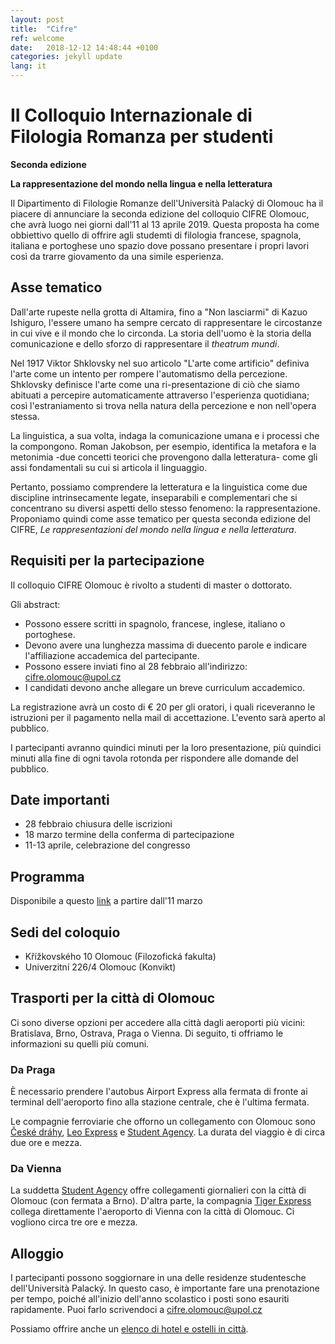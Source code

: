 ```yaml
---
layout: post
title:  "Cifre"
ref: welcome
date:   2018-12-12 14:48:44 +0100
categories: jekyll update
lang: it
---
```


# II Colloquio Internazionale di Filologia Romanza per studenti


**Seconda edizione**

**La rappresentazione del mondo nella lingua e nella letteratura**

Il Dipartimento di Filologie Romanze dell'Università Palacký di Olomouc ha il piacere di annunciare la seconda edizione del colloquio CIFRE Olomouc, che avrà luogo nei giorni dall'11 al 13 aprile 2019.
Questa proposta ha come obbiettivo quello di offrire agli studemti di filologia francese, spagnola, italiana e portoghese uno spazio dove possano presentare i propri lavori così da trarre giovamento da una simile esperienza.

## Asse tematico

Dall'arte rupeste nella grotta di Altamira, fino a "Non lasciarmi" di Kazuo Ishiguro, l'essere umano ha sempre cercato di rappresentare le circostanze in cui vive e il mondo che lo circonda. La storia dell'uomo è la storia della comunicazione e dello sforzo di rappresentare il *theatrum mundi*.


Nel 1917 Viktor Shklovsky nel suo articolo "L'arte come artificio" definiva l'arte come un intento per rompere l'automatismo della percezione. 
Shklovsky definisce l'arte come una ri-presentazione di ciò che siamo abituati a percepire automaticamente attraverso l'esperienza quotidiana; così l'estraniamento si trova nella natura della percezione e non nell'opera stessa.

La linguistica, a sua volta, indaga la comunicazione umana e i processi che la compongono. Roman Jakobson, per esempio, identifica la metafora e la metonimia -due concetti teorici che provengono dalla letteratura- come gli assi fondamentali su cui si articola il linguaggio.

Pertanto, possiamo comprendere la letteratura e la linguistica come due discipline intrinsecamente legate, inseparabili e complementari che si concentrano su diversi aspetti dello stesso fenomeno: la rappresentazione. Proponiamo quindi come asse tematico per questa seconda edizione del CIFRE, *Le rappresentazioni del mondo nella lingua e nella letteratura*.

## Requisiti per la partecipazione 

Il colloquio CIFRE Olomouc è rivolto a studenti di master o dottorato.

Gli abstract:

* Possono essere scritti in spagnolo, francese, inglese, italiano o portoghese.
* Devono avere una lunghezza massima di duecento parole e indicare l'affiliazione accademica del partecipante.
* Possono essere inviati fino al 28 febbraio all'indirizzo: <cifre.olomouc@upol.cz>
* I candidati devono anche allegare un breve curriculum accademico.

La registrazione avrà un costo di € 20 per gli oratori, i quali riceveranno le istruzioni per il pagamento nella mail di accettazione. L'evento sarà aperto al pubblico.

I partecipanti avranno quindici minuti per la loro presentazione, più quindici minuti alla fine di ogni tavola rotonda per rispondere alle domande del pubblico.

## Date importanti

* 28 febbraio chiusura delle iscrizioni
* 18 marzo termine della conferma di partecipazione
* 11-13 aprile, celebrazione del congresso

## Programma

Disponibile a questo [link]() a partire dall'11 marzo

## Sedi del coloquio

* Křížkovského 10 Olomouc (Filozofická fakulta)
* Univerzitní 226/4 Olomouc (Konvikt)

## Trasporti per la città di Olomouc

Ci sono diverse opzioni per accedere alla città dagli aeroporti più vicini: Bratislava, Brno, Ostrava, Praga o Vienna. Di seguito, ti offriamo le informazioni su quelli più comuni.

### Da Praga

È necessario prendere l'autobus Airport Express alla fermata di fronte ai terminal dell'aeroporto fino alla stazione centrale, che è l'ultima fermata.

Le compagnie ferroviarie che offorno un collegamento con Olomouc sono [České dráhy](https://www.cd.cz/en/default.htm), [Leo Express](https://www.leoexpress.com/en) e [Student Agency](https://www.studentagency.eu/en/). La durata del viaggio è di circa due ore e mezza.

### Da Vienna

La suddetta [Student Agency](https://www.studentagency.eu/en/) offre collegamenti giornalieri con la città di Olomouc (con fermata a Brno). D'altra parte, la compagnia [Tiger Express](https://www.firmy.cz/detail/12914885-tigerexpress-eu-ostrava-marianske-hory.html) collega direttamente l'aeroporto di Vienna con la città di Olomouc. Ci vogliono circa tre ore e mezza.

## Alloggio

I partecipanti possono soggiornare in una delle residenze studentesche dell'Università Palacký. In questo caso, è importante fare una prenotazione per tempo, poiché all'inizio dell'anno scolastico i posti sono esauriti rapidamente. Puoi farlo scrivendoci a <cifre.olomouc@upol.cz>

Possiamo offrire anche un [elenco di hotel e ostelli in città](https://www.hotely.cz/olomouc/?page=1).
